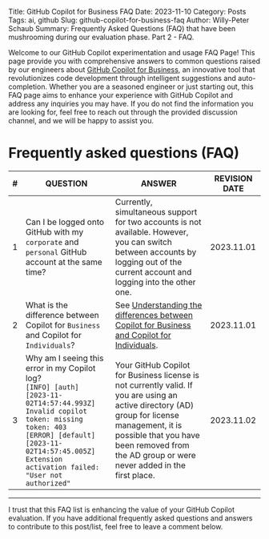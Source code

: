 Title: GitHub Copilot for Business FAQ
Date: 2023-11-10
Category: Posts 
Tags: ai, github
Slug: github-copilot-for-business-faq
Author: Willy-Peter Schaub
Summary: Frequently Asked Questions (FAQ) that have been mushrooming during our evaluation phase. Part 2 - FAQ.

Welcome to our GitHub Copilot experimentation and usage FAQ Page! This page provide you with comprehensive answers to common questions raised by our engineers about [GitHub Copilot for Business](https://resources.github.com/copilot-for-business), an innovative tool that revolutionizes code development through intelligent suggestions and auto-completion. Whether you are a seasoned engineer or just starting out, this FAQ page aims to enhance your experience with GitHub Copilot and address any inquiries you may have. If you do not find the information you are looking for, feel free to reach out through the provided discussion channel, and we will be happy to assist you.

# Frequently asked questions (FAQ)

| # | QUESTION | ANSWER | REVISION DATE |
|---|----------|--------|---------------|
| 1 | Can I be logged onto GitHub with my ``corporate`` and ``personal`` GitHub account at the same time? | Currently, simultaneous support for two accounts is not available. However, you can switch between accounts by logging out of the current account and logging into the other one. | 2023.11.01 |
| 2 | What is the difference between Copilot for ``Business`` and Copilot for ``Individuals``? | See [Understanding the differences between Copilot for Business and Copilot for Individuals](https://docs.github.com/en/enterprise-cloud@latest/copilot/overview-of-github-copilot/about-github-copilot-for-business#understanding-the-differences-between-copilot-for-business-and-copilot-for-individuals). | 2023.11.01 |
| 3 | Why am I seeing this error in my Copilot log?<br/>``[INFO] [auth] [2023-11-02T14:57:44.993Z] Invalid copilot token: missing token: 403``<br/>``[ERROR] [default] [2023-11-02T14:57:45.005Z] Extension activation failed: "User not authorized"`` | Your GitHub Copilot for Business license is not currently valid. If you are using an active directory (AD) group for license management, it is possible that you have been removed from the AD group or were never added in the first place. | 2023.11.02 |

---

I trust that this FAQ list is enhancing the value of your GitHub Copilot evaluation. If you have additional frequently asked questions and answers to contribute to this post/list, feel free to leave a comment below.
